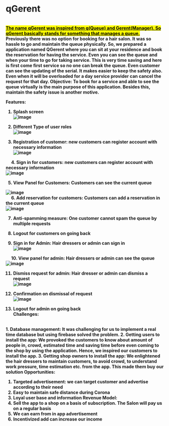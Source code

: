 # qGerent
<br><b><ins><mark>The name qGerent was inspired from q(Queue) and Gerent(Manager). So qGerent basically stands for something that manages a queue.<mark></ins><b>
<br>Previously there was no option for booking for a hair salon. It was so hassle to go and maintain the queue physically. So, we prepared a application named QGerent where you can sit at your residence and book the reservation for having the service. Even you can see the queue and when your time to go for taking service. This is very time saving and here is first come first service so no one can break the queue. Even customer can see the updating of the serial. It makes easier to keep the safety also. Even when it will be overloaded for a day service provider can cancel the request for that day.
Objective: 
To book for a service and able to see the queue virtually is the main purpose of this application. Besides this, maintain the safety issue is another motive. 

Features:
1.	Splash screen <br>
 ![image](https://user-images.githubusercontent.com/45464612/194604424-2c3915f2-dfe5-41c2-88a2-2f6ef7216d76.png)



2.	Different Type of user roles <br>
![image](https://user-images.githubusercontent.com/45464612/194604451-c850c29d-3e6c-4b94-88ba-70be808cea20.png)<br>

 
3.	Registration of customer: new customers can register account with necessary information <br>
 ![image](https://user-images.githubusercontent.com/45464612/194604482-806d8e0b-3287-44ac-84cf-98fc1d2822b2.png)<br>

 
4.	Sign in for customers: new customers can register account with necessary information <br>
 ![image](https://user-images.githubusercontent.com/45464612/194604499-5f1435cb-33c3-4d48-8647-e5fea9cace91.png)<br>

5.	View Panel for Customers: Customers can see the current queue <br>

 ![image](https://user-images.githubusercontent.com/45464612/194604583-ab5ebe60-5544-4ffd-a47b-c10b366394aa.png)
<br>
 
6.	Add reservation for customers: Customers can add a reservation in the current queue<br>
 ![image](https://user-images.githubusercontent.com/45464612/194604603-c28ea07e-f151-445f-8616-6f3acf7e2a61.png)<br>

7.	Anti-spamming measure: One customer cannot spam the queue by multiple requests

8.	Logout for customers on going back
9.	Sign in for Admin: Hair dressers or admin can sign in <br>
 ![image](https://user-images.githubusercontent.com/45464612/194604628-262d3a32-0687-4eb2-812a-b60d52d11ec5.png)<br>

 
10.	View panel for admin: Hair dressers or admin can see the queue<br>
 ![image](https://user-images.githubusercontent.com/45464612/194604664-d4ae2bf3-7cb6-4653-9763-9ce91db6fa47.png)<br>

11.	Dismiss request for admin: Hair dresser or admin can dismiss a request  <br>
![image](https://user-images.githubusercontent.com/45464612/194605143-276b3c14-664c-4ad4-8e0e-7d33c41e05ab.png)  <br>


12.	Confirmation on dismissal of request <br>
 ![image](https://user-images.githubusercontent.com/45464612/194604704-9b4455c1-0016-457f-8e5b-191cad4ca520.png)<br>

13.	Logout for admin on going back
 <br>
Challenges:
<br>
1.	Database management: It was challenging for us to implement a real time database but using firebase solved the problem. 
2.	Getting users to install the app: We provoked the customers to know about amount of people in, crowd, estimated time and saving time before even coming to the shop by using the application. Hence, we inspired our customers to install the app.
3.	Getting shop owners to install the app: We enlightened the hair dressers to maintain customers, to avoid crowd, to understand work pressure, time estimation etc. from the app. This made them buy our solution
Opportunities:

1.	Targeted advertisement: we can target customer and advertise according to their need
2.	Easy to maintain safe distance during Corona
3.	Loyal user base and information
Revenue Model:
1.	Sell the app to a shop on a basis of subscription. The Salon will pay us on a regular basis
2.	We can earn from in app advertisement
3.	Incentivized add can increase our income
